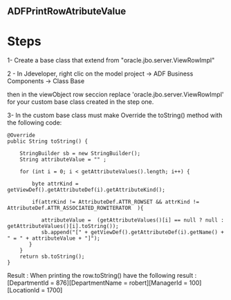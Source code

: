 ## ADFPrintRowAtributeValue

# Steps

1- Create a base class that extend from "oracle.jbo.server.ViewRowImpl"

2 - In Jdeveloper, right clic on the model project 
    -> ADF Business Components
    -> Class Base

then in the viewObject row seccion replace 'oracle.jbo.server.ViewRowImpl' for your custom base class created in the step one.

3- In the custom base class  must make Override the toString() method with the following code:


    @Override
    public String toString() {

        StringBuilder sb = new StringBuilder();
        String attributeValue = "" ;
        
        for (int i = 0; i < getAttributeValues().length; i++) {
            
            byte attrKind = getViewDef().getAttributeDef(i).getAttributeKind(); 
           
            if(attrKind != AttributeDef.ATTR_ROWSET && attrKind != AttributeDef.ATTR_ASSOCIATED_ROWITERATOR  ){
                
               attributeValue =  (getAttributeValues()[i] == null ? null : getAttributeValues()[i].toString());
               sb.append("[" + getViewDef().getAttributeDef(i).getName() + " = " + attributeValue + "]");
           }
        }
        return sb.toString();
    }
    
  Result : 
    When printing the row.toString()
    have the following result : [DepartmentId = 876][DepartmentName = robert][ManagerId = 100][LocationId = 1700]
